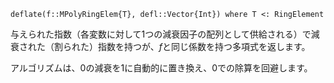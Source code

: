 ```
deflate(f::MPolyRingElem{T}, defl::Vector{Int}) where T <: RingElement
```

与えられた指数（各変数に対して1つの減衰因子の配列として供給される）で減衰された（割られた）指数を持つが、$f$と同じ係数を持つ多項式を返します。

アルゴリズムは、$0$の減衰を$1$に自動的に置き換え、$0$での除算を回避します。
